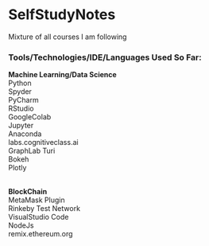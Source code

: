 # SelfStudyNotes
Mixture of all courses I am following


<h3>Tools/Technologies/IDE/Languages Used So Far:</h3>
<b>Machine Learning/Data Science</b><br>
Python<br>
Spyder<br>
PyCharm<br>
RStudio<br>
GoogleColab<br>
Jupyter<br>
Anaconda<br>
labs.cognitiveclass.ai<br>
GraphLab Turi<br>
Bokeh<br>
Plotly<br><br>


<strong>BlockChain</strong><br>
MetaMask Plugin<br>
Rinkeby Test Network<br>
VisualStudio Code<br>
NodeJs<br>
remix.ethereum.org<br>
